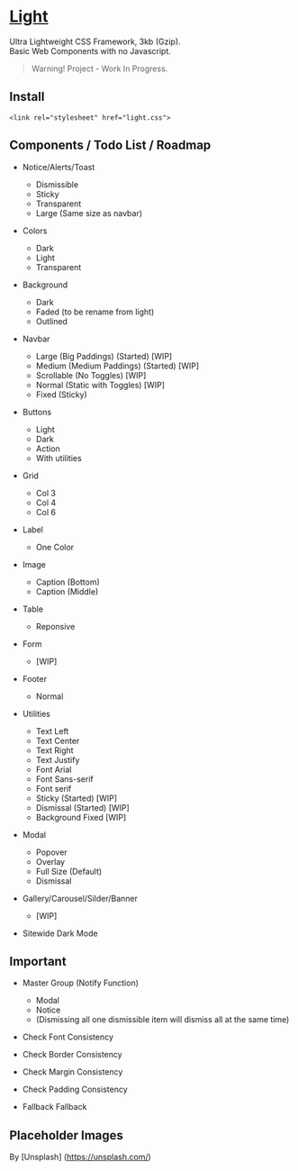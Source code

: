 # [Light](http://cquanu.github.io/light.css/)

Ultra Lightweight CSS Framework, 3kb (Gzip).   
Basic Web Components with no Javascript.

> Warning! Project - Work In Progress.

## Install

```
<link rel="stylesheet" href="light.css">
```

## Components / Todo List / Roadmap

- Notice/Alerts/Toast
    - Dismissible
    - Sticky
    - Transparent
    - Large (Same size as navbar)
    
- Colors
    - Dark
    - Light
    - Transparent
    
- Background
    - Dark
    - Faded (to be rename from light)
    - Outlined

- Navbar
    - Large (Big Paddings) (Started) [WIP]
    - Medium (Medium Paddings) (Started) [WIP]
    - Scrollable (No Toggles) [WIP]
    - Normal (Static with Toggles) [WIP]
    - Fixed (Sticky)
    
- Buttons
    - Light
    - Dark
    - Action
    - With utilities
        
- Grid
    - Col 3
    - Col 4
    - Col 6
    
- Label
    - One Color

- Image
    - Caption (Bottom)
    - Caption (Middle)
    
- Table
    - Reponsive
    
- Form
    - [WIP]
    
- Footer
    - Normal
    
- Utilities
    - Text Left
    - Text Center
    - Text Right
    - Text Justify
    - Font Arial
    - Font Sans-serif
    - Font serif
    - Sticky (Started) [WIP] 
    - Dismissal (Started) [WIP]
    - Background Fixed [WIP]
    
- Modal
    - Popover
    - Overlay
    - Full Size (Default)
    - Dismissal

- Gallery/Carousel/Silder/Banner
    - [WIP]

- Sitewide Dark Mode

## Important

- Master Group (Notify Function)
    - Modal
    - Notice
    - (Dismissing all one dismissible item will dismiss all at the same time)

- Check Font Consistency
- Check Border Consistency
- Check Margin Consistency
- Check Padding Consistency
- Fallback Fallback

## Placeholder Images

By [Unsplash] (https://unsplash.com/)